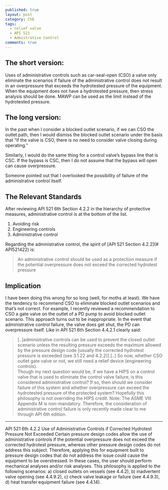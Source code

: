 ```yaml
---
published: true
layout: post
category: ChE
tags: 
  - relief valve
  - API 521
  - Admistrative Control
comments: true
---
```



## The short version:

Uses of administrative controls such as car-seal-open (CSO) a valve only eliminate the scenarios if failure of the administrative control does not result in an overpressure that exceeds the hydrotested pressure of the equipment. When the equipment does not have a hydrotested pressure, then stress analysis should be done. MAWP can be used as the limit instead of the hydrotested pressure. 

## The long version:

In the past when I consider a blocked outlet scenario, if we can CSO the outlet path, then I would dismiss the blocked outlet scenario under the basis that “if the valve is CSO, there is no need to consider valve closing during operating.” 

Similarly, I would do the same thing for a control valve’s bypass line that is CSC. If the bypass is CSC, then I do not assume that the bypass will open can cause overpressure. 

Someone pointed out that I overlooked the possibility of failure of the administrative control itself. 

## The Relevant Standards
After reviewing API 521 6th Section 4.2.2 in the hierarchy of protective measures, administrative control is at the bottom of the list. 

1.	Avoiding risk
2.	Engineering controls
3.	Administrative control

Regarding the administrative control, the spirit of [API 521 Section 4.2.2](# API521422) is: 

> An administrative control should be used as a protection measure if the potential overpressure does not exceed the corrected hydrotest pressure

## Implication
I have been doing this wrong for so long (well, for moths at least). We have the tendency to recommend CSO to eliminate blocked outlet scenarios and that’s not correct. 
For example, I recently reviewed a recommendation to CSO a gate valve on the outlet of a PD pump to avoid blocked outlet scenario. This approach turns out to be inappropriate. In the event that administrative control failure, the valve does get shut, the PD can overpressure itself. Like in API 521 6th Section 4.4.2.1 clearly said:

> [..]administrative controls can be used to prevent the closed outlet scenario unless the resulting pressure exceeds the maximum allowed by the pressure design code [usually the corrected hydrotest pressure is exceeded (see 3.1.22 and 4.2.2)].[..]
So now, whether CSO outlet gate valve or not, we still need a relief device (engineering controls).  
Though my next question would be, if we have a HIPS on a control valve that is used to eliminate the control valve failure, is this considered administrative control? If so, then should we consider failure of this system and whether overpressure can exceed the hydrotested pressure of the protected system? Hopefully this philosophy is not overriding the HIPS credit. 
Note: The ASME VIII Appendix M is non-mandatory. Therefore, the consideration of administrative control failure is only recently made clear to me through API 6th edition. 

---

<a name="API521422"></a>API 521 6th 4.2.2  Use of Administrative Controls if Corrected Hydrotest Pressure Not Exceeded
Certain pressure design codes allow the use of administrative controls if the potential overpressure does not exceed the corrected hydrotest pressure, whereas other pressure design codes do not address this subject. Therefore, applying this for equipment built to pressure design codes that do not address the issue could cause the equipment to be overstressed. In these cases, the user should perform mechanical analyses and/or risk analyses. This philosophy is applied to the following scenarios:
a)	closed outlets on vessels (see 4.4.2),
b)	inadvertent valve opening (see 4.4.9.2),
c)	check valve leakage or failure (see 4.4.9.3),
d)	heat transfer equipment failure (see 4.4.14).
